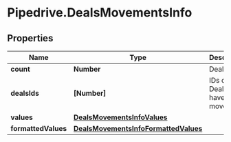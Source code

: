 # Pipedrive.DealsMovementsInfo

## Properties

Name | Type | Description | Notes
------------ | ------------- | ------------- | -------------
**count** | **Number** | Deals count | [optional] 
**dealsIds** | **[Number]** | IDs of the Deals that have been moved | [optional] 
**values** | [**DealsMovementsInfoValues**](DealsMovementsInfoValues.md) |  | [optional] 
**formattedValues** | [**DealsMovementsInfoFormattedValues**](DealsMovementsInfoFormattedValues.md) |  | [optional] 


